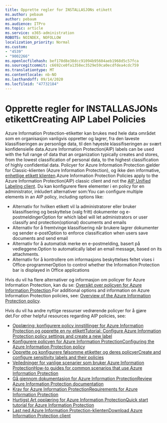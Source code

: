 ```yaml
---
title: Opprette regler for INSTALLASJONs etikett
ms.author: pebaum
author: pebaum
ms.audience: ITPro
ms.topic: article
ms.service: o365-administration
ROBOTS: NOINDEX, NOFOLLOW
localization_priority: Normal
ms.custom:
- "4539"
- "9002266"
ms.openlocfilehash: bef170d8e38dcc91094b95604aeb1968d5c57fca
ms.sourcegitcommit: c6692ce0fa1358ec3529e59ca0ecdfdea4cdc759
ms.translationtype: MT
ms.contentlocale: nb-NO
ms.lasthandoff: 09/14/2020
ms.locfileid: "47732184"
---
```

# <a name="creating-aip-label-policies"></a><span data-ttu-id="7ffcf-102">Opprette regler for INSTALLASJONs etikett</span><span class="sxs-lookup"><span data-stu-id="7ffcf-102">Creating AIP Label Policies</span></span>

<span data-ttu-id="7ffcf-103">Azure Information Protection-etiketter kan brukes med hele data området som en organisasjon vanligvis oppretter og lagrer, fra den laveste klassifiseringen av personlige data, til den høyeste klassifiseringen av svært konfidensielle data.</span><span class="sxs-lookup"><span data-stu-id="7ffcf-103">Azure Information Protection(AIP) labels can be used with the full range of data that an organization typically creates and stores, from the lowest classification of personal data, to the highest classification of highly confidential data.</span></span> <span data-ttu-id="7ffcf-104">Policyer for Azure Information Protection gjelder for Classic-klienten (Azure Information Protection), og ikke den informative,  [enhetlige etikett klienten](https://docs.microsoft.com/azure/information-protection/rms-client/unifiedlabelingclient-version-release-history).</span><span class="sxs-lookup"><span data-stu-id="7ffcf-104">Azure Information Protection Policies apply to the Azure Information Protection(AIP) classic client and not the  [AIP Unified Labeling client](https://docs.microsoft.com/azure/information-protection/rms-client/unifiedlabelingclient-version-release-history).</span></span> <span data-ttu-id="7ffcf-105">Du kan konfigurere flere elementer i en policy for en administrator, inkludert alternativer som:</span><span class="sxs-lookup"><span data-stu-id="7ffcf-105">You can configure multiple elements in an AIP policy, including options like:</span></span>

- <span data-ttu-id="7ffcf-106">Alternativ for hvilken etikett vil la administratorer eller bruker klassifisering og beskyttelse (valg fritt) dokumenter og e-postmeldinger</span><span class="sxs-lookup"><span data-stu-id="7ffcf-106">Option for which label will let administrators or user classify and protection(optional) documents and emails</span></span>
- <span data-ttu-id="7ffcf-107">Alternativ for å fremtvinge klassifisering når brukere lagrer dokumenter og sender e-post</span><span class="sxs-lookup"><span data-stu-id="7ffcf-107">Option to enforce classification when users save documents and send email</span></span>
- <span data-ttu-id="7ffcf-108">Alternativ for å automatisk merke en e-postmelding, basert på vedleggene.</span><span class="sxs-lookup"><span data-stu-id="7ffcf-108">Option to automatically label an email message, based on its attachments.</span></span>
- <span data-ttu-id="7ffcf-109">Alternativ for å kontrollere om informasjons beskyttelses feltet vises i Office-programmer</span><span class="sxs-lookup"><span data-stu-id="7ffcf-109">Option to control whether the Information Protection bar is displayed in Office applications</span></span>

<span data-ttu-id="7ffcf-110">Hvis du vil ha flere alternativer og informasjon om policyer for Azure Information Protection, kan du se: [Oversikt over policyen for Azure Information Protection](https://docs.microsoft.com/azure/information-protection/overview-policy).</span><span class="sxs-lookup"><span data-stu-id="7ffcf-110">For additional options and information on Azure Information Protection policies, see: [Overview of the Azure Information Protection policy](https://docs.microsoft.com/azure/information-protection/overview-policy).</span></span>  

<span data-ttu-id="7ffcf-111">Hvis du vil ha andre nyttige ressurser vedrørende policyer for å gjøre det.</span><span class="sxs-lookup"><span data-stu-id="7ffcf-111">For other helpful resources regarding AIP policies, see:</span></span>

- [<span data-ttu-id="7ffcf-112">Opplæring: konfigurere policy innstillinger for Azure Information Protection og opprette en ny etikett</span><span class="sxs-lookup"><span data-stu-id="7ffcf-112">Tutorial: Configure Azure Information Protection policy settings and create a new label</span></span>](https://docs.microsoft.com/azure/information-protection/infoprotect-quick-start-tutorial)  
- [<span data-ttu-id="7ffcf-113">Konfigurere policyen for Azure Information Protection</span><span class="sxs-lookup"><span data-stu-id="7ffcf-113">Configuring the Azure Information Protection policy</span></span>](https://docs.microsoft.com/azure/information-protection/configure-policy)  
- [<span data-ttu-id="7ffcf-114">Opprette og konfigurere følsomme etiketter og deres policyer</span><span class="sxs-lookup"><span data-stu-id="7ffcf-114">Create and configure sensitivity labels and their policies</span></span>](https://docs.microsoft.com/microsoft-365/compliance/create-sensitivity-labels)  
- [<span data-ttu-id="7ffcf-115">Veiledninger for vanlige scenarier som bruker Azure Information Protection</span><span class="sxs-lookup"><span data-stu-id="7ffcf-115">How-to guides for common scenarios that use Azure Information Protection</span></span>](https://docs.microsoft.com/azure/information-protection/how-to-guides)  
- [<span data-ttu-id="7ffcf-116">Gå gjennom dokumentasjon for Azure Information Protection</span><span class="sxs-lookup"><span data-stu-id="7ffcf-116">Review Azure Information Protection documentation</span></span>](https://docs.microsoft.com/azure/information-protection/what-is-information-protection)  
- [<span data-ttu-id="7ffcf-117">Krav for Azure Information Protection</span><span class="sxs-lookup"><span data-stu-id="7ffcf-117">Requirements for Azure Information Protection</span></span>](https://docs.microsoft.com/azure/information-protection/get-started/requirements)  
- [<span data-ttu-id="7ffcf-118">Hurtigst Art opplæring for Azure Information Protection</span><span class="sxs-lookup"><span data-stu-id="7ffcf-118">Quick start tutorial for Azure Information Protection</span></span>](https://docs.microsoft.com/azure/information-protection/get-started/infoprotect-quick-start-tutorial)  
- [<span data-ttu-id="7ffcf-119">Last ned Azure Information Protection-klienten</span><span class="sxs-lookup"><span data-stu-id="7ffcf-119">Download Azure Information Protection client</span></span>](https://www.microsoft.com/download/details.aspx?id=53018)